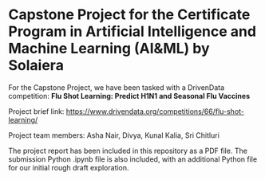# Capstone Project for the Certificate Program in Artificial Intelligence and Machine Learning (AI&ML) by Solaiera
For the Capstone Project, we have been tasked with a DrivenData competition: **Flu Shot Learning: Predict H1N1 and Seasonal Flu Vaccines**

Project brief link: https://www.drivendata.org/competitions/66/flu-shot-learning/

Project team members: Asha Nair, Divya, Kunal Kalia, Sri Chitluri

The project report has been included in this repository as a PDF file. The submission Python .ipynb file is also included, with an additional Python file for our initial rough draft exploration.
